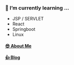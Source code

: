 ### 🌱 I’m currently learning ...
<!-- - Spring boot Framework
- Python Algorithms & Data Structure
- Spring Security -->
- JSP / SERVLET
- React 
- Springboot <!-- Spring MVC-->
- Linux

#### [😎 About Me](https://www.notion.so/cms02/CHU-MIN-SEOK-c4b2d13156f34b21b5ac4ccb8cbf0077)
#### [👍 Blog](https://velog.io/@cms02)
<!--
**cms02/cms02** is a ✨ _special_ ✨ repository because its `README.md` (this file) appears on your GitHub profile.

Here are some ideas to get you started:

- 🔭 I’m currently working on ...
- 🌱 I’m currently learning ...
- 👯 I’m looking to collaborate on ...
- 🤔 I’m looking for help with ...
- 💬 Ask me about ...
- 📫 How to reach me: ...
- 😄 Pronouns: ...
- ⚡ Fun fact: ...
-->
